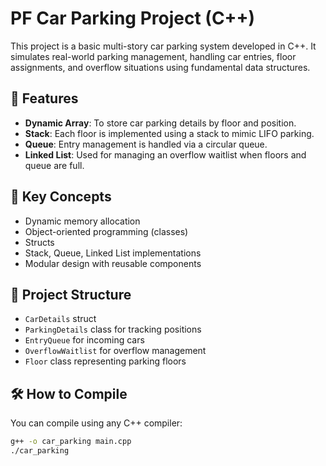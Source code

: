# PF Car Parking Project (C++)

This project is a basic multi-story car parking system developed in C++. It simulates real-world parking management, handling car entries, floor assignments, and overflow situations using fundamental data structures.

## 🚗 Features
- **Dynamic Array**: To store car parking details by floor and position.
- **Stack**: Each floor is implemented using a stack to mimic LIFO parking.
- **Queue**: Entry management is handled via a circular queue.
- **Linked List**: Used for managing an overflow waitlist when floors and queue are full.

## 🧠 Key Concepts
- Dynamic memory allocation
- Object-oriented programming (classes)
- Structs
- Stack, Queue, Linked List implementations
- Modular design with reusable components

## 📂 Project Structure
- `CarDetails` struct
- `ParkingDetails` class for tracking positions
- `EntryQueue` for incoming cars
- `OverflowWaitlist` for overflow management
- `Floor` class representing parking floors

## 🛠 How to Compile
You can compile using any C++ compiler:
```bash
g++ -o car_parking main.cpp
./car_parking
